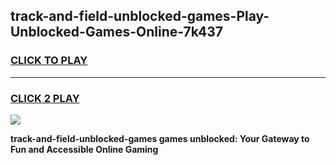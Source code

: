 
## track-and-field-unblocked-games-Play-Unblocked-Games-Online-7k437
<h3>
<a href="https://premium76.site?title=track-and-field-unblocked-games&ref=24A">CLICK TO PLAY</a></h3>
<hr>

<h3>
<a href="https://premium76.site?title=track-and-field-unblocked-games&ref=24A">CLICK 2 PLAY</a>
  
</h3>

<a href="https://premium76.site?title=track-and-field-unblocked-games&ref=24A"><img src="https://clearcache.store/games.png"></a>


**track-and-field-unblocked-games games unblocked: Your Gateway to Fun and Accessible Online Gaming**
